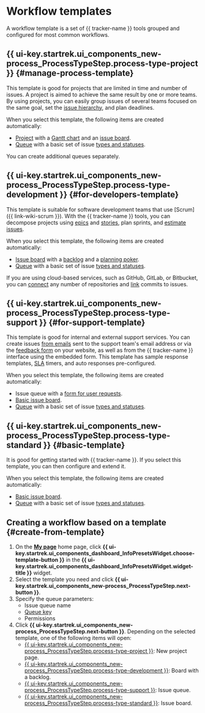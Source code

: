 # Workflow templates

A workflow template is a set of {{ tracker-name }} tools grouped and configured for most common workflows.

## {{ ui-key.startrek.ui_components_new-process_ProcessTypeStep.process-type-project }} {#manage-process-template}

This template is good for projects that are limited in time and number of issues. A project is aimed to achieve the same result by one or more teams. By using projects, you can easily group issues of several teams focused on the same goal, set the [issue hierarchy](project-list.md), and plan deadlines.

When you select this template, the following items are created automatically:
* [Project](project-new.md) with a [Gantt chart](../gantt/overview.md) and an [issue board](boards-project.md).
* [Queue](create-queue.md) with a basic set of issue [types and statuses](workflow.md).

You can create additional queues separately.

## {{ ui-key.startrek.ui_components_new-process_ProcessTypeStep.process-type-development }} {#for-developers-template}

This template is suitable for software development teams that use [Scrum]({{ link-wiki-scrum }}). With the {{ tracker-name }} tools, you can decompose projects using [epics](epic.md) and [stories](agile.md#sec_basics), plan sprints, and [estimate issues](planning-poker.md).

When you select this template, the following items are created automatically:
* [Issue board](agile-new.md) with a [backlog](backlog.md) and a [planning poker](planning-poker.md).
* [Queue](create-queue.md) with a basic set of issue [types and statuses](workflow.md).

If you are using cloud-based services, such as GitHub, GitLab, or Bitbucket, you can [connect](../user/add-repository.md) any number of repositories and [link](../user/ticket-links.md#section_commit) commits to issues.

## {{ ui-key.startrek.ui_components_new-process_ProcessTypeStep.process-type-support }} {#for-support-template}

This template is good for internal and external support services. You can create issues [from emails](queue-mail.md) sent to the support team's email address or via the [feedback form](forms-integration.md) on your website, as well as from the {{ tracker-name }} interface using the embedded form. This template has sample response templates, [SLA](sla.md) timers, and auto responses pre-configured.

When you select this template, the following items are created automatically:
* Issue queue with a [form for user requests](../../forms/new-form.md).
* [Basic issue board](boards-project.md).
* [Queue](create-queue.md) with a basic set of issue [types and statuses](workflow.md).

## {{ ui-key.startrek.ui_components_new-process_ProcessTypeStep.process-type-standard }} {#basic-template}

It is good for getting started with {{ tracker-name }}. If you select this template, you can then configure and extend it.

When you select this template, the following items are created automatically:
* [Basic issue board](agile.md#sec_boards).
* [Queue](create-queue.md) with a basic set of issue [types and statuses](workflow.md).

## Creating a workflow based on a template {#create-from-template}

1. On the [**My page**](https://tracker.yandex.ru/pages/my) home page, click **{{ ui-key.startrek.ui_components_dashboard_InfoPresetsWidget.choose-template-button }}** in the **{{ ui-key.startrek.ui_components_dashboard_InfoPresetsWidget.widget-title }}** widget.
1. Select the template you need and click **{{ ui-key.startrek.ui_components_new-process_ProcessTypeStep.next-button }}**.
1. Specify the queue parameters:
   * Issue queue name
   * [Queue key](create-queue.md#key)
   * Permissions
1. Click **{{ ui-key.startrek.ui_components_new-process_ProcessTypeStep.next-button }}**. Depending on the selected template, one of the following items will open:
   * [{{ ui-key.startrek.ui_components_new-process_ProcessTypeStep.process-type-project }}](create-work-process.md#manage-process-template): New project page.
   * [{{ ui-key.startrek.ui_components_new-process_ProcessTypeStep.process-type-development }}](create-work-process.md#for-developers-template): Board with a backlog.
   * [{{ ui-key.startrek.ui_components_new-process_ProcessTypeStep.process-type-support }}](create-work-process.md#for-support-template): Issue queue.
   * [{{ ui-key.startrek.ui_components_new-process_ProcessTypeStep.process-type-standard }}](create-work-process.md#basic-template): Issue board.